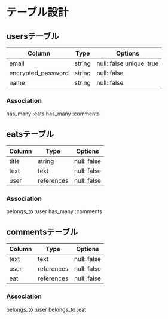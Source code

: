 # テーブル設計

## usersテーブル

| Column             | Type   | Options                   |
| ------------------ | ------ | ------------------------- |
| email              | string | null: false unique: true  |
| encrypted_password | string | null: false               |
| name               | string | null: false               |

### Association

has_many :eats
has_many :comments

## eatsテーブル

| Column | Type       | Options     |
| ------ | ---------- | ----------- |
| title  | string     | null: false |
| text   | text       | null: false |
| user   | references | null: false |

### Association

belongs_to :user
has_many :comments

## commentsテーブル

| Column | Type       | Options     |
| ------ | ---------- | ----------- |
| text   | text       | null: false |
| user   | references | null: false |
| eat    | references | null: false |

### Association

belongs_to :user
belongs_to :eat